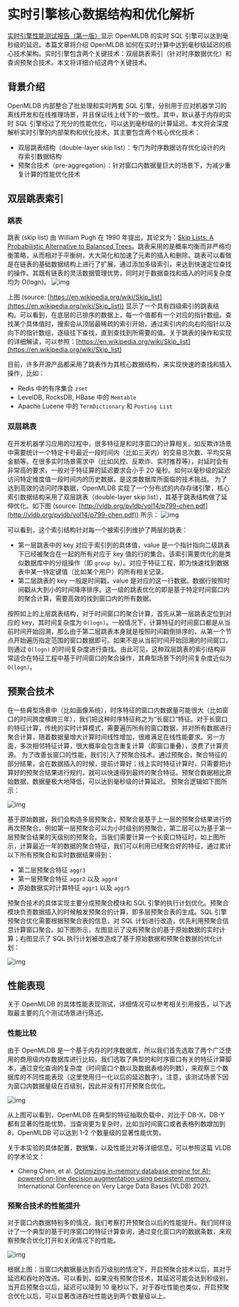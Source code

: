 # 实时引擎核心数据结构和优化解析

[实时引擎性能测试报告（第一版）](https://openmldb.feishu.cn/wiki/wikcnZRB9VRkqgD1vDFu1F9AaTh)显示 OpenMLDB 的实时 SQL 引擎可以达到毫秒级的延迟。本篇文章将介绍 OpenMLDB 如何在实时计算中达到毫秒级延迟的核心技术架构。实时引擎包含两个关键技术：双层跳表索引（针对时序数据优化）和查询预聚合技术。本文将详细介绍这两个关键技术。

## 背景介绍

OpenMLDB 内部整合了批处理和实时两套 SQL 引擎，分别用于应对机器学习的离线开发和在线推理场景，并且保证线上线下的一致性。其中，默认基于内存的实时 SQL 引擎经过了充分的性能优化，可以达到毫秒级的计算延迟。本文将会深度解析实时引擎的内部架构和优化技术。其主要包含两个核心优化技术：

- 双层跳表结构（double-layer skip list）：专门为时序数据访存优化设计的内存索引数据结构
- 预聚合技术（pre-aggregation）：针对窗口内数据量巨大的场景下，为减少重复计算的性能优化技术

## 双层跳表索引

### 跳表

跳表 (skip list) 由 William Pugh 在 1990 年提出，其论文为：[Skip Lists: A Probabilistic Alternative to Balanced Trees](https://15721.courses.cs.cmu.edu/spring2018/papers/08-oltpindexes1/pugh-skiplists-cacm1990.pdf)。跳表采用的是概率均衡而非严格均衡策略，从而相对于平衡树，大大简化和加速了元素的插入和删除。跳表可以看做是在链表的基础数据结构上进行了扩展，通过添加多级索引，来达到快速定位查找的操作。其既有链表的灵活数据管理优势，同时对于数据查找和插入的时间复杂度均为 O(logn)。
![img](images/core_data_structure/1.png)

上图 (source: [https://en.wikipedia.org/wiki/Skip_list](https://en.wikipedia.org/wiki/Skip_list)) 显示了一个具有四级索引的跳表结构。可以看到，在底层的已排序的数据上，每一个值都有一个对应的指针数组。查找某个具体值时，搜索会从顶层最稀疏的索引开始，通过索引内的向右的指针以及向下的指针数组，逐级往下查找，直到查找到所需要的值。关于跳表的操作和实现的详细解读，可以参照：[https://en.wikipedia.org/wiki/Skip_list](https://en.wikipedia.org/wiki/Skip_list)

目前，许多开源产品都采用了跳表作为其核心数据结构，来实现快速的查找和插入操作，比如：

- Redis 中的有序集合 `zset`
- LevelDB, RocksDB, HBase 中的 `Memtable`
- Apache Lucene 中的 `TermDictionary` 和 `Posting List`

### 双层跳表

在开发机器学习应用的过程中，很多特征是和时序窗口的计算相关。如反欺诈场景中需要统计一个特定卡号最近一段时间内（比如三天内）的交易总次数、平均交易金额等。在很多实时场景需求中（比如风控、反欺诈、实时推荐等），对延时会有非常高的要求，一般对于特征算的延迟要求会小于 20 毫秒。如何以毫秒级的延迟访问特定维度值一段时间内的历史数据，是这类数据库所面临的技术挑战。
为了达到高效的访问时序数据，OpenMLDB 实现了一个分布式的内存存储引擎，核心索引数据结构采用了双层跳表（double-layer skip list），其基于跳表结构做了延伸优化。如下图 (source: [http://vldb.org/pvldb/vol14/p799-chen.pdf](http://vldb.org/pvldb/vol14/p799-chen.pdf)) 所示：
![img](images/core_data_structure/2.png)

可以看到，这个索引结构针对每一个被索引列维护了两层的跳表：

- 第一层跳表中的 key 对应于索引列的具体值，value 是一个指针指向二级跳表下已经被聚合在一起的所有对应于 key 值的行的集合。该索引需要优化的是类似数据库中的分组操作（即 `group by`）。对应于特征工程，即为快速找到数据表中某一特定键值（比如某个用户）的所有相关记录。
- 第二层跳表的 key 一般是时间戳，value 是对应的这一行数据。数据行按照时间戳从大到小的时间降序排序。这一级的跳表优化的即是基于特定时间窗口内的聚合计算，需要高效的找到窗口内的所有数据。

按照如上的上层跳表结构，对于时间窗口的聚合计算，首先从第一层跳表定位到对应的 key，其时间复杂度为 `O(logn)`。一般情况下，计算特征的时间窗口都是从当前时间开始回溯，那么由于第二层跳表本身就是按照时间戳倒排序的，从第一个节点开始遍历指定范围的窗口数据即可。如果不是从当前时间开始回溯的时间窗口，则通过 `O(logn)` 的时间复杂度进行查找。由此可见，这种双层跳表的索引结构非常适合在特征工程中基于时间窗口的聚合操作，其典型场景下的时间复杂度近似为 `O(logn)`。

## 预聚合技术

在一些典型场景中（比如画像系统），时序特征的窗口内数据量可能很大（比如窗口的时间跨度横跨三年），我们把这种时序特征称之为“长窗口”特征。对于长窗口的特征计算，传统的实时计算模式，需要遍历所有的窗口数据，并对所有数据进行聚合计算，随着数据量增大计算时间线性增加，很难满足在线性能要求。另一方面，多次相邻特征计算，很大概率会包含重复计算（即窗口重叠），浪费了计算资源。
为了改善长窗口的性能，我们引入了预聚合技术。通过预聚合，聚合特征的部分结果，会在数据插入的时候，提前计算好；线上实时特征计算时，只需要把计算好的预聚合结果进行规约，就可以快速得到最终的聚合特征。预聚合数据相比原始数据，数据量极大地降低，可以达到毫秒级的计算延迟。
预聚合逻辑如下图所示：

![img](images/core_data_structure/3.png)

基于原始数据，我们会构造多层预聚合，预聚合是基于上一层的预聚合结果进行的再次预聚合。例如第一层预聚合可以为小时级别的预聚合，第二层可以为基于第一层预聚合结果的天级别的预聚合。当我们需要计算一个长窗口特征时，如上图所示，计算最近一年的数据的聚合特征，我们可以利用已经聚合好的特征，通过累计以下所有预聚合和实时数据结果得到：

- 第二层预聚合特征 `aggr3`
- 第一层预聚合特征 `aggr2` 以及 `aggr4`
- 原始数据实时计算特征 `aggr1` 以及 `aggr5`

预聚合技术的具体实现主要分成预聚合模块和 SQL 引擎的执行计划优化。预聚合模块负责数据插入的时候触发预聚合的计算，即多层预聚合表的生成。SQL 引擎预聚合优化需要根据预聚合表的信息，对 SQL 计划进行改造，优先利用预聚合信息计算窗口聚合。如下图所示，左图显示了没有预聚合的基于原始数据的实时计算；右图显示了 SQL 执行计划被改造成了基于原始数据和预聚合数据的优化计划：

![img](images/core_data_structure/4.png)

## 性能表现

关于 OpenMLDB 的具体性能表现测试，详细情况可以参考相关引用报告，以下选取最主要的几个测试场景进行陈述。

### 性能比较

由于 OpenMLDB 是一个基于内存的时序数据库，所以我们首先选取了两个广泛使用的商用级内存数据库进行比较。我们选取了典型的和时序窗口有关的特征计算脚本，通过变化查询的复杂度（时间窗口个数以及数据表格的列数），来观察三个数据库的不同性能表现（这里使用归一化以后的延迟数字）。注意，该测试场景下因为窗口内数据量级在百级别，因此并没有打开预聚合优化。

![img](images/core_data_structure/5.png) 

从上图可以看到，OpenMLDB 在典型的特征抽取负载中，对比于 DB-X，DB-Y 都有显著的性能优势。当查询更为复杂时，比如当时间窗口或者表格列数增加到 8，OpenMLDB 可以达到 1-2 个数量级的显著性能优势。

关于本实验的具体配置，数据集，以及性能比对等详细信息，可以参照这篇 VLDB 的学术论文：

- Cheng Chen, et al. [Optimizing in-memory database engine for AI-powered on-line decision augmentation using persistent memory.](http://vldb.org/pvldb/vol14/p799-chen.pdf) International Conference on Very Large Data Bases (VLDB) 2021.

### 预聚合技术的性能提升

对于窗口内数据特别多的情况，我们考察打开预聚合以后的性能提升。我们同样设计了一个典型的基于时序窗口的特征计算查询，通过变化窗口内的数据条数，来观察预聚合优化打开和关闭情况下的性能。

![img](images/core_data_structure/6.png) 

根据上图：当窗口内数据量达到百万级别的情况下，开启预聚合技术以后，其对于延迟和吞吐的改进。可以看到，如果没有预聚合技术，其延迟可能会达到秒级别，当开启预聚合以后，延迟可以降到 10 毫秒以下。对于吞吐性能也类似，开启预聚合优化以后，可以显著改进吞吐性能达到两个数量级以上。
